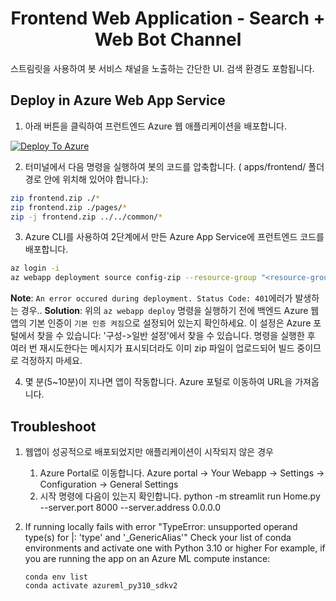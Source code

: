 <h1 align="center">
Frontend Web Application - Search + Web Bot Channel
</h1>

스트림릿을 사용하여 봇 서비스 채널을 노출하는 간단한 UI.
검색 환경도 포함됩니다.
 
## Deploy in Azure Web App Service

1. 아래 버튼을 클릭하여 프런트엔드 Azure 웹 애플리케이션을 배포합니다.

[![Deploy To Azure](https://aka.ms/deploytoazurebutton)](https://portal.azure.com/#create/Microsoft.Template/uri/https%3A%2F%2Fraw.githubusercontent.com%2Fendingone%2FAzure-AI-Search-Azure-OpenAI-Workbench%2Fmain%2Fapps%2Ffrontend%2Fazuredeploy-frontend.json)

2. 터미널에서 다음 명령을 실행하여 봇의 코드를 압축합니다. ( apps/frontend/ 폴더 경로 안에 위치해 있어야 합니다.):
```bash
zip frontend.zip ./*
zip frontend.zip ./pages/*
zip -j frontend.zip ../../common/*
```
3. Azure CLI를 사용하여 2단계에서 만든 Azure App Service에 프런트엔드 코드를 배포합니다.
```bash
az login -i
az webapp deployment source config-zip --resource-group "<resource-group-name>" --name "<name-of-frontend-app-service>" --src "frontend.zip"
```

**Note**: `An error occured during deployment. Status Code: 401`에러가 발생하는 경우.. **Solution**:  위의 `az webapp deploy` 명령을 실행하기 전에 백엔드 Azure 웹 앱의 기본 인증이 `기본 인증 켜짐`으로 설정되어 있는지 확인하세요. 이 설정은 Azure 포털에서 찾을 수 있습니다: '구성->일반 설정'에서 찾을 수 있습니다.
명령을 실행한 후 여러 번 재시도한다는 메시지가 표시되더라도 이미 zip 파일이 업로드되어 빌드 중이므로 걱정하지 마세요.

4.  몇 분(5~10분)이 지나면 앱이 작동합니다. Azure 포털로 이동하여 URL을 가져옵니다.

## Troubleshoot

1. 웹앱이 성공적으로 배포되었지만 애플리케이션이 시작되지 않은 경우
   1. Azure Portal로 이동합니다. Azure portal -> Your Webapp -> Settings -> Configuration -> General Settings
   2. 시작 명령에 다음이 있는지 확인합니다.  python -m streamlit run Home.py --server.port 8000 --server.address 0.0.0.0

2. If running locally fails with error "TypeError: unsupported operand type(s) for |: 'type' and '_GenericAlias'"
Check your list of conda environments and activate one with Python 3.10 or higher
For example, if you are running the app on an Azure ML compute instance:
    ```
    conda env list
    conda activate azureml_py310_sdkv2
    ```




